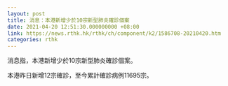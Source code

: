 ```yaml
---
layout: post
title: 消息：本港新增少於10宗新型肺炎確診個案
date: 2021-04-20 12:51:30.000000000 +08:00
link: https://news.rthk.hk/rthk/ch/component/k2/1586708-20210420.htm
categories: rthk
---
```


消息指，本港新增少於10宗新型肺炎確診個案。

本港昨日新增12宗確診，至今累計確診病例11695宗。
